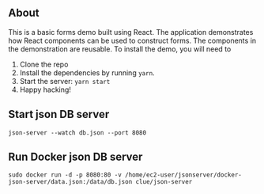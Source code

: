## About
This is a basic forms demo built using React. The application demonstrates how React components can be used to construct forms. The components in the demonstration are reusable.
To install the demo, you will need to
1. Clone the repo
2. Install the dependencies by running `yarn`.
3. Start the server: `yarn start`
4. Happy hacking!

## Start json DB server
```json-server --watch db.json --port 8080```

## Run Docker json DB server
```sudo docker run -d -p 8080:80 -v /home/ec2-user/jsonserver/docker-json-server/data.json:/data/db.json clue/json-server```
